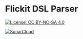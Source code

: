 # Flickit DSL Parser

[![License: CC BY-NC-SA 4.0](https://img.shields.io/badge/License-CC_BY--NC--SA_4.0-lightgrey.svg)](https://creativecommons.org/licenses/by-nc-sa/4.0/)

[![SonarCloud](https://sonarcloud.io/images/project_badges/sonarcloud-white.svg)](https://sonarcloud.io/summary/new_code?id=flickit-dsl-parser)

